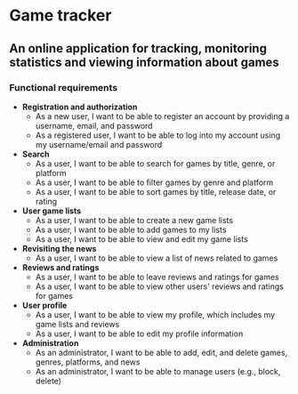 # Game tracker
## An online application for tracking, monitoring statistics and viewing information about games
### Functional requirements
- **Registration and authorization**
   - As a new user, I want to be able to register an account by providing a username, email, and password
   - As a registered user, I want to be able to log into my account using my username/email and password
- **Search**
   - As a user, I want to be able to search for games by title, genre, or platform
   - As a user, I want to be able to filter games by genre and platform
   - As a user, I want to be able to sort games by title, release date, or rating
- **User game lists**
   - As a user, I want to be able to create a new game lists
   - As a user, I want to be able to add games to my lists
   - As a user, I want to be able to view and edit my game lists
- **Revisiting the news**
   - As a user, I want to be able to view a list of news related to games
- **Reviews and ratings**
   - As a user, I want to be able to leave reviews and ratings for games
   - As a user, I want to be able to view other users' reviews and ratings for games
- **User profile**
   - As a user, I want to be able to view my profile, which includes my game lists and reviews
   - As a user, I want to be able to edit my profile information
- **Administration**
  - As an administrator, I want to be able to add, edit, and delete games, genres, platforms, and news
  - As an administrator, I want to be able to manage users (e.g., block, delete)
